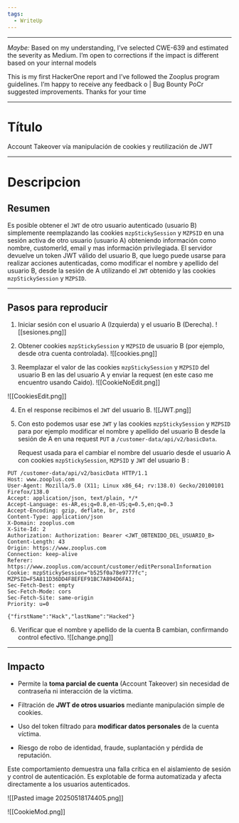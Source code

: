 ```yaml
---
tags:
  - WriteUp
---
```

---
*Maybe:*
Based on my understanding, I’ve selected CWE-639 and estimated the severity as Medium. I’m open to corrections if the impact is different based on your internal models

This is my first HackerOne report and I’ve followed the Zooplus program guidelines. I’m happy to receive any feedback o | Bug Bounty PoCr suggested improvements. Thanks for your time

----

# Título

Account Takeover vía manipulación de cookies y reutilización de JWT 

---

# Descripcion
## Resumen
Es posible obtener el `JWT` de otro usuario autenticado (usuario B) simplemente reemplazando las cookies `mzpStickySession` y `MZPSID` en una sesión activa de otro usuario (usuario A) obteniendo información como nombre, customerId, email y mas información privilegiada. El servidor devuelve un token JWT válido del usuario B, que luego puede usarse para realizar acciones autenticadas, como modificar el nombre y apellido  del usuario B, desde la sesión de A utilizando el `JWT` obtenido y las cookies `mzpStickySession` y `MZPSID`.

---
## Pasos para reproducir

1. Iniciar sesión con el usuario A (Izquierda) y el usuario B (Derecha).
![[sesiones.png]]
    
2. Obtener cookies `mzpStickySession` y `MZPSID` de usuario B (por ejemplo, desde otra cuenta controlada).
![[cookies.png]]
    
3. Reemplazar el valor de las cookies `mzpStickySession` y `MZPSID` del usuario B en las del usuario A y enviar la request (en este caso me encuentro usando Caido).
![[CookieNoEdit.png]]

![[CookiesEdit.png]]


4. En el response recibimos el `JWT` del usuario B.
![[JWT.png]]

5. Con esto podemos usar ese `JWT` y las cookies `mzpStickySession` y `MZPSID`  para por ejemplo modificar el nombre y apellido del usuario B desde la sesión de A en una request `PUT` a `/customer-data/api/v2/basicData`.

	Request usada para el cambiar el nombre del usuario desde el usuario A con cookies  `mzpStickySession`, `MZPSID`  y `JWT` del usuario B :
	
```http
PUT /customer-data/api/v2/basicData HTTP/1.1
Host: www.zooplus.com
User-Agent: Mozilla/5.0 (X11; Linux x86_64; rv:138.0) Gecko/20100101 Firefox/138.0
Accept: application/json, text/plain, */*
Accept-Language: es-AR,es;q=0.8,en-US;q=0.5,en;q=0.3
Accept-Encoding: gzip, deflate, br, zstd
Content-Type: application/json
X-Domain: zooplus.com
X-Site-Id: 2
Authorization: Authorization: Bearer <JWT_OBTENIDO_DEL_USUARIO_B>
Content-Length: 43
Origin: https://www.zooplus.com
Connection: keep-alive
Referer: https://www.zooplus.com/account/customer/editPersonalInformation
Cookie: mzpStickySession="b525f0a78e9777fc"; MZPSID=F5A811D36DD4F8EFEF91BC7A894D6FA1; 
Sec-Fetch-Dest: empty
Sec-Fetch-Mode: cors
Sec-Fetch-Site: same-origin
Priority: u=0

{"firstName":"Hack","lastName":"Hacked"}
```
    
6. Verificar que el nombre y apellido de la cuenta B cambian, confirmando control efectivo.
    ![[change.png]]

---

## Impacto

- Permite la **toma parcial de cuenta** (Account Takeover) sin necesidad de contraseña ni interacción de la víctima.
    
- Filtración de **JWT de otros usuarios** mediante manipulación simple de cookies.
    
- Uso del token filtrado para **modificar datos personales** de la cuenta víctima.
    
- Riesgo de robo de identidad, fraude, suplantación y pérdida de reputación.

Este comportamiento demuestra una falla crítica en el aislamiento de sesión y control de autenticación. Es explotable de forma automatizada y afecta directamente a los usuarios autenticados.

![[Pasted image 20250518174405.png]]


![[CookieMod.png]]